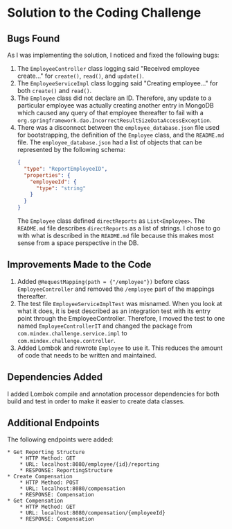 # Solution to the Coding Challenge
## Bugs Found
As I was implementing the solution, I noticed and fixed the following bugs:
1. The `EmployeeController` class logging said "Received employee create..." for `create()`, `read()`, and `update()`.
1. The `EmployeeServiceImpl` class logging said "Creating employee..." for both `create()` and `read()`.
1. The `Employee` class did not declare an ID.
   Therefore, any update to a particular employee was actually creating another entry in MongoDB which caused any query of that employee thereafter to fail with a `org.springframework.dao.IncorrectResultSizeDataAccessException`.
1. There was a disconnect between the `employee_database.json` file used for bootstrapping, the definition of the `Employee` class, and the `README.md` file.
   The `employee_database.json` had a list of objects that can be represented by the following schema:
    ```json
    { 
      "type": "ReportEmployeeID",
      "properties": {
        "employeeId": {
          "type": "string"
        }
      }
    }
    ```
   The `Employee` class defined `directReports` as `List<Employee>`.
   The `README.md` file describes `directReports` as a list of strings.
   I chose to go with what is described in the `README.md` file because this makes most sense from a space perspective in the DB.

## Improvements Made to the Code
1. Added `@RequestMapping(path = {"/employee"})` before class `EmployeeController` and removed the `/employee` part of the mappings thereafter.
1. The test file `EmployeeServiceImplTest` was misnamed.
   When you look at what it does, it is best described as an integration test with its entry point through the EmployeeController.
   Therefore, I moved the test to one named `EmployeeControllerIT` and changed the package from `com.mindex.challenge.service.impl` to `com.mindex.challenge.controller`.
1. Added Lombok and rewrote `Employee` to use it. This reduces the amount of code that needs to be written and maintained.

## Dependencies Added
I added Lombok compile and annotation processor dependencies for both build and test in order to make it easier to create data classes.

## Additional Endpoints
The following endpoints were added:
```text
* Get Reporting Structure
    * HTTP Method: GET
    * URL: localhost:8080/employee/{id}/reporting
    * RESPONSE: ReportingStructure
* Create Compensation
    * HTTP Method: POST
    * URL: localhost:8080/compensation
    * RESPONSE: Compensation
* Get Compensation
    * HTTP Method: GET
    * URL: localhost:8080/compensation/{employeeId}
    * RESPONSE: Compensation
```